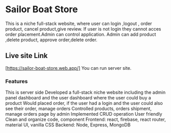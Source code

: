 # Sailor Boat Store

This is a niche full-stack website, where user can login ,logout , order product, cancel product,give review. If user is not login they cannot acces order placement.Admin can control application. Admin can add product ,delete product, approve order,delete order.
## Live site Link
[https://sailor-boat-store.web.app/]
You can run server site.

### Features
This is server side
Developed a full-stack niche website including the admin panel dashboard and the user dashboard where the user could buy a product
Would placed order, if the user had a login and the user could also see their order, manage orders
Controlled products, orders shipment, manage orders page by admin
Implemented CRUD operation
User friendly
Clean and organize code, component
Frontend: react, firebase, react router, material UI, vanilla CSS
Backend: Node, Express, MongoDB